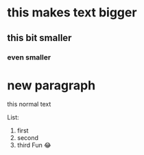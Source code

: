 # this makes text bigger
## this bit smaller 
### even smaller 

# new paragraph 
this normal text 

List: 
1. first
2. second
3. third
Fun :joy:
